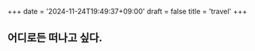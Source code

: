 +++
date = '2024-11-24T19:49:37+09:00'
draft = false
title = 'travel'
+++

<!-- 
$ hugo new --kind travel content/travel/$(date +%Y-%m-%d-%a).md
$ hugo new --kind travel content/travel/title_you_want.md
-->

## 어디로든 떠나고 싶다.